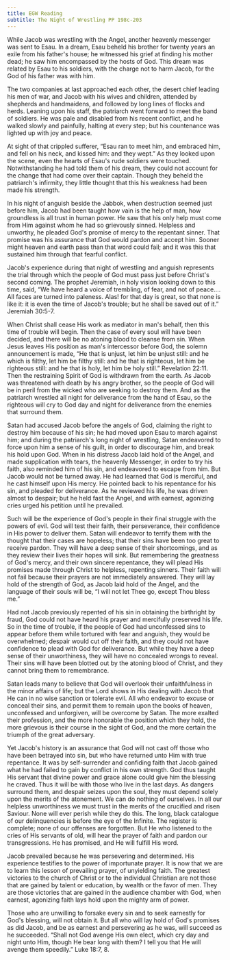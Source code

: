 ```yaml
---
title: EGW Reading
subtitle: The Night of Wrestling PP 198c-203
---
```


While Jacob was wrestling with the Angel, another heavenly messenger was sent to Esau. In a dream, Esau beheld his brother for twenty years an exile from his father's house; he witnessed his grief at finding his mother dead; he saw him encompassed by the hosts of God. This dream was related by Esau to his soldiers, with the charge not to harm Jacob, for the God of his father was with him.

The two companies at last approached each other, the desert chief leading his men of war, and Jacob with his wives and children, attended by shepherds and handmaidens, and followed by long lines of flocks and herds. Leaning upon his staff, the patriarch went forward to meet the band of soldiers. He was pale and disabled from his recent conflict, and he walked slowly and painfully, halting at every step; but his countenance was lighted up with joy and peace.

At sight of that crippled sufferer, “Esau ran to meet him, and embraced him, and fell on his neck, and kissed him: and they wept.” As they looked upon the scene, even the hearts of Esau's rude soldiers were touched. Notwithstanding he had told them of his dream, they could not account for the change that had come over their captain. Though they beheld the patriarch's infirmity, they little thought that this his weakness had been made his strength.

In his night of anguish beside the Jabbok, when destruction seemed just before him, Jacob had been taught how vain is the help of man, how groundless is all trust in human power. He saw that his only help must come from Him against whom he had so grievously sinned. Helpless and unworthy, he pleaded God's promise of mercy to the repentant sinner. That promise was his assurance that God would pardon and accept him. Sooner might heaven and earth pass than that word could fail; and it was this that sustained him through that fearful conflict.

Jacob's experience during that night of wrestling and anguish represents the trial through which the people of God must pass just before Christ's second coming. The prophet Jeremiah, in holy vision looking down to this time, said, “We have heard a voice of trembling, of fear, and not of peace.... All faces are turned into paleness. Alas! for that day is great, so that none is like it: it is even the time of Jacob's trouble; but he shall be saved out of it.” Jeremiah 30:5-7.

When Christ shall cease His work as mediator in man's behalf, then this time of trouble will begin. Then the case of every soul will have been decided, and there will be no atoning blood to cleanse from sin. When Jesus leaves His position as man's intercessor before God, the solemn announcement is made, “He that is unjust, let him be unjust still: and he which is filthy, let him be filthy still: and he that is righteous, let him be righteous still: and he that is holy, let him be holy still.” Revelation 22:11. Then the restraining Spirit of God is withdrawn from the earth. As Jacob was threatened with death by his angry brother, so the people of God will be in peril from the wicked who are seeking to destroy them. And as the patriarch wrestled all night for deliverance from the hand of Esau, so the righteous will cry to God day and night for deliverance from the enemies that surround them.

Satan had accused Jacob before the angels of God, claiming the right to destroy him because of his sin; he had moved upon Esau to march against him; and during the patriarch's long night of wrestling, Satan endeavored to force upon him a sense of his guilt, in order to discourage him, and break his hold upon God. When in his distress Jacob laid hold of the Angel, and made supplication with tears, the heavenly Messenger, in order to try his faith, also reminded him of his sin, and endeavored to escape from him. But Jacob would not be turned away. He had learned that God is merciful, and he cast himself upon His mercy. He pointed back to his repentance for his sin, and pleaded for deliverance. As he reviewed his life, he was driven almost to despair; but he held fast the Angel, and with earnest, agonizing cries urged his petition until he prevailed.

Such will be the experience of God's people in their final struggle with the powers of evil. God will test their faith, their perseverance, their confidence in His power to deliver them. Satan will endeavor to terrify them with the thought that their cases are hopeless; that their sins have been too great to receive pardon. They will have a deep sense of their shortcomings, and as they review their lives their hopes will sink. But remembering the greatness of God's mercy, and their own sincere repentance, they will plead His promises made through Christ to helpless, repenting sinners. Their faith will not fail because their prayers are not immediately answered. They will lay hold of the strength of God, as Jacob laid hold of the Angel, and the language of their souls will be, “I will not let Thee go, except Thou bless me.”

Had not Jacob previously repented of his sin in obtaining the birthright by fraud, God could not have heard his prayer and mercifully preserved his life. So in the time of trouble, if the people of God had unconfessed sins to appear before them while tortured with fear and anguish, they would be overwhelmed; despair would cut off their faith, and they could not have confidence to plead with God for deliverance. But while they have a deep sense of their unworthiness, they will have no concealed wrongs to reveal. Their sins will have been blotted out by the atoning blood of Christ, and they cannot bring them to remembrance.

Satan leads many to believe that God will overlook their unfaithfulness in the minor affairs of life; but the Lord shows in His dealing with Jacob that He can in no wise sanction or tolerate evil. All who endeavor to excuse or conceal their sins, and permit them to remain upon the books of heaven, unconfessed and unforgiven, will be overcome by Satan. The more exalted their profession, and the more honorable the position which they hold, the more grievous is their course in the sight of God, and the more certain the triumph of the great adversary.

Yet Jacob's history is an assurance that God will not cast off those who have been betrayed into sin, but who have returned unto Him with true repentance. It was by self-surrender and confiding faith that Jacob gained what he had failed to gain by conflict in his own strength. God thus taught His servant that divine power and grace alone could give him the blessing he craved. Thus it will be with those who live in the last days. As dangers surround them, and despair seizes upon the soul, they must depend solely upon the merits of the atonement. We can do nothing of ourselves. In all our helpless unworthiness we must trust in the merits of the crucified and risen Saviour. None will ever perish while they do this. The long, black catalogue of our delinquencies is before the eye of the Infinite. The register is complete; none of our offenses are forgotten. But He who listened to the cries of His servants of old, will hear the prayer of faith and pardon our transgressions. He has promised, and He will fulfill His word.

Jacob prevailed because he was persevering and determined. His experience testifies to the power of importunate prayer. It is now that we are to learn this lesson of prevailing prayer, of unyielding faith. The greatest victories to the church of Christ or to the individual Christian are not those that are gained by talent or education, by wealth or the favor of men. They are those victories that are gained in the audience chamber with God, when earnest, agonizing faith lays hold upon the mighty arm of power.

Those who are unwilling to forsake every sin and to seek earnestly for God's blessing, will not obtain it. But all who will lay hold of God's promises as did Jacob, and be as earnest and persevering as he was, will succeed as he succeeded. “Shall not God avenge His own elect, which cry day and night unto Him, though He bear long with them? I tell you that He will avenge them speedily.” Luke 18:7, 8.